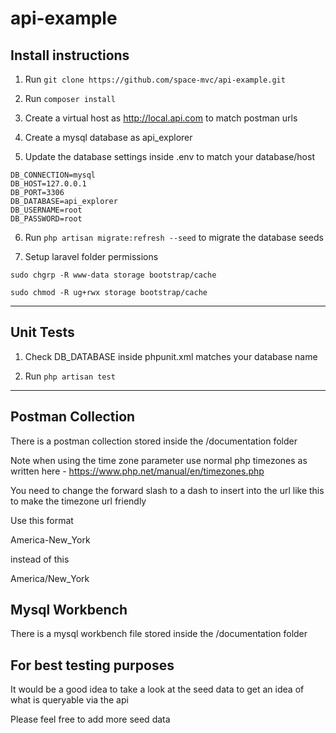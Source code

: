 # api-example

## Install instructions

1) Run ```git clone https://github.com/space-mvc/api-example.git```

2) Run ```composer install```

3) Create a virtual host as http://local.api.com to match postman urls

4) Create a mysql database as api_explorer

5) Update the database settings inside .env to match your database/host

```
DB_CONNECTION=mysql
DB_HOST=127.0.0.1
DB_PORT=3306
DB_DATABASE=api_explorer
DB_USERNAME=root
DB_PASSWORD=root
```

6. Run ```php artisan migrate:refresh --seed``` to migrate the database seeds

7. Setup laravel folder permissions

```sudo chgrp -R www-data storage bootstrap/cache```

```sudo chmod -R ug+rwx storage bootstrap/cache```

--------------------------------------

## Unit Tests

1. Check DB_DATABASE inside phpunit.xml matches your database name

2. Run ```php artisan test```

--------------------------------------

## Postman Collection

There is a postman collection stored inside the /documentation folder

Note when using the time zone parameter use normal php timezones 
as written here - https://www.php.net/manual/en/timezones.php 


You need to change the forward slash to a dash to insert into the url like this
to make the timezone url friendly

Use this format

America-New_York

instead of this

America/New_York


## Mysql Workbench

There is a mysql workbench file stored inside the /documentation folder

## For best testing purposes

It would be a good idea to take a look at the seed data to get an idea of what is queryable via the api

Please feel free to add more seed data
